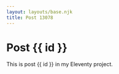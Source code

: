 ```yaml
---
layout: layouts/base.njk
title: Post 13078
---
```


# Post {{ id }}

This is post {{ id }} in my Eleventy project.
